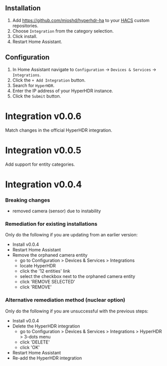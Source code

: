 <!-- {% if not installed %} -->

## Installation

1. Add <https://github.com/mjoshd/hyperhdr-ha> to your [HACS](https://hacs.xyz/) custom repositories.
1. Choose `Integration` from the category selection.
1. Click install.
1. Restart Home Assistant.

## Configuration

1. In Home Assistant navigate to `Configuration` -> `Devices & Services` -> `Integrations`.
1. Click the `+ Add Integration` button.
1. Search for `HyperHDR`.
1. Enter the IP address of your HyperHDR instance.
1. Click the `Submit` button.

<!-- {% endif %} -->

<!-- {% if installed %} -->
# Integration v0.0.6

Match changes in the official HyperHDR integration.

# Integration v0.0.5

Add support for entity categories.

# Integration v0.0.4

### Breaking changes

- removed camera (sensor) due to instability

### Remediation for existing installations

Only do the following if you are updating from an earlier version:

- Install v0.0.4
- Restart Home Assistant
- Remove the orphaned camera entity
  - go to Configuration > Devices & Services > Integrations
  - locate HyperHDR
  - click the '12 entities' link
  - select the checkbox next to the orphaned camera entity
  - click 'REMOVE SELECTED'
  - click 'REMOVE'

### Alternative remediation method (nuclear option)

Only do the following if you are unsuccessful with the previous steps:

- Install v0.0.4
- Delete the HyperHDR integration
  - go to Configuration > Devices & Services > Integrations > HyperHDR > 3-dots menu
  - click 'DELETE'
  - click 'OK'
- Restart Home Assistant
- Re-add the HyperHDR integration
<!-- {% endif %} -->
